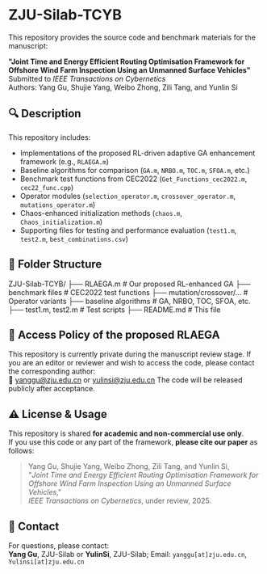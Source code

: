 # ZJU-Silab-TCYB

This repository provides the source code and benchmark materials for the manuscript:

**"Joint Time and Energy Efficient Routing Optimisation Framework for Offshore Wind Farm Inspection Using an Unmanned Surface Vehicles"**  
Submitted to *IEEE Transactions on Cybernetics*  
Authors: Yang Gu, Shujie Yang, Weibo Zhong, Zili Tang, and Yunlin Si

## 🔍 Description

This repository includes:

- Implementations of the proposed RL-driven adaptive GA enhancement framework (e.g., `RLAEGA.m`)
- Baseline algorithms for comparison (`GA.m`, `NRBO.m`, `TOC.m`, `SFOA.m`, etc.)
- Benchmark test functions from CEC2022 (`Get_Functions_cec2022.m`, `cec22_func.cpp`)
- Operator modules (`selection_operator.m`, `crossover_operator.m`, `mutations_operator.m`)
- Chaos-enhanced initialization methods (`chaos.m`, `Chaos_initialization.m`)
- Supporting files for testing and performance evaluation (`test1.m`, `test2.m`, `best_combinations.csv`)

## 📁 Folder Structure
ZJU-Silab-TCYB/
├── RLAEGA.m # Our proposed RL-enhanced GA
├── benchmark files # CEC2022 test functions
├── mutation/crossover/... # Operator variants
├── baseline algorithms # GA, NRBO, TOC, SFOA, etc.
├── test1.m, test2.m # Test scripts
├── README.md # This file


## 🔐 Access Policy of the proposed RLAEGA
This repository is currently private during the manuscript review stage.
If you are an editor or reviewer and wish to access the code, please contact the corresponding author:  
📧 yanggu@zju.edu.cn or yulinsi@zju.edu.cn
The code will be released publicly after acceptance.

## ⚠️ License & Usage
This repository is shared **for academic and non-commercial use only**.  
If you use this code or any part of the framework, **please cite our paper** as follows:

> Yang Gu, Shujie Yang, Weibo Zhong, Zili Tang, and Yunlin Si,  
> "*Joint Time and Energy Efficient Routing Optimisation Framework for Offshore Wind Farm Inspection Using an Unmanned Surface Vehicles*,"  
> *IEEE Transactions on Cybernetics*, under review, 2025.

## 📧 Contact
For questions, please contact:  
**Yang Gu**, ZJU-Silab  or **YulinSi**, ZJU-Silab;
Email: `yanggu[at]zju.edu.cn`, `Yulinsi[at]zju.edu.cn`

